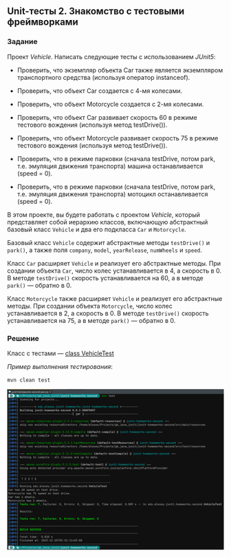 ## Unit-тесты 2. Знакомство с тестовыми фреймворками

### Задание


Проект *Vehicle*. Написать следующие тесты с использованием *JUnit5*:

- Проверить, что экземпляр объекта Car также является экземпляром транспортного
средства (используя оператор instanceof).

- Проверить, что объект Car создается с 4-мя колесами.

- Проверить, что объект Motorcycle создается с 2-мя колесами.

- Проверить, что объект Car развивает скорость 60 в режиме тестового вождения
(используя метод testDrive()).

- Проверить, что объект Motorcycle развивает скорость 75 в режиме тестового
вождения (используя метод testDrive()).

- Проверить, что в режиме парковки (сначала testDrive, потом park, т.е. эмуляция
движения транспорта) машина останавливается (speed = 0).

- Проверить, что в режиме парковки (сначала testDrive, потом park, т.е. эмуляция
движения транспорта) мотоцикл останавливается (speed = 0).

В этом проекте, вы будете работать с проектом *Vehicle*, который представляет
собой иерархию классов, включающую абстрактный базовый класс `Vehicle` и два его
подкласса `Car` и `Motorcycle`.

Базовый класс `Vehicle` содержит абстрактные методы `testDrive()` и `park()`,
а также поля `company`, `model`, `yearRelease`, `numWheels` и `speed`.

Класс `Car` расширяет `Vehicle` и реализует его абстрактные методы.
При создании объекта `Car`, число колес устанавливается в 4, а скорость в 0.
В методе `testDrive()` скорость устанавливается на 60, а в методе
`park()`&nbsp;&mdash; обратно в 0.

Класс `Motorcycle` также расширяет `Vehicle` и реализует его абстрактные методы.
При создании объекта `Motorcycle`, число колес устанавливается в 2,
а скорость в 0. В методе `testDrive()` скорость устанавливается на 75,
а в методе `park()`&nbsp;&mdash; обратно в 0.

### Решение

Класс с тестами &mdash; [class VehicleTest](src/test/java/edu/alexey/junit/homeworks/second/VehicleTest.java)

*Пример выполнения тестирования*:

	mvn clean test

![Vehicle Tests](https://github.com/alexeycoder/illustrations/blob/main/java-junit-hw2/vehicle-test.png?raw=true)
